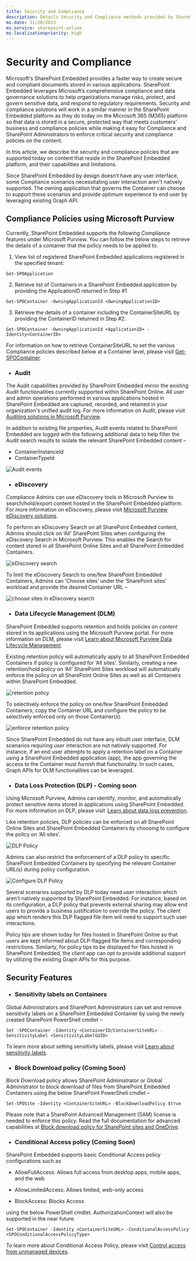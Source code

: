 ```yaml
---
title: Security and Compliance
description: Details Security and Compliance methods provided by SharePoint Embedded
ms.date: 11/28/2023
ms.service: sharepoint-online
ms.localizationpriority: high
---
```


# Security and Compliance


Microsoft's SharePoint Embedded provides a faster way to create secure and compliant documents stored in various applications. SharePoint Embedded leverages Microsoft’s comprehensive compliance and data governance solutions to help organizations manage risks, protect, and govern sensitive data, and respond to regulatory requirements. Security and compliance solutions will work in a similar manner in the SharePoint Embedded platform as they do today on the Microsoft 365 (M365) platform so that data is stored in a secure, protected way that meets customers’ business and compliance policies while making it easy for Compliance and SharePoint Administrators to enforce critical security and compliance policies on the content.  

In this article, we describe the security and compliance policies that are supported today on content that reside in the SharePoint Embedded platform, and their capabilities and limitations.

Since SharePoint Embedded by design doesn’t have any user interface, some Compliance scenarios necessitating user interaction aren't natively supported. The owning application that governs the Container can choose to support these scenarios and provide optimum experience to end user by leveraging existing Graph API.

##  Compliance Policies using Microsoft Purview

Currently, SharePoint Embedded supports the following Compliance features under Microsoft Purview.  You can follow the below steps to retrieve the details of a container that the policy needs to be applied to.

1. View list of registered SharePoint Embedded applications registered in the specified tenant:
```
Get-SPOApplication
```
2. Retrieve list of Containers in a SharePoint Embedded application by providing the ApplicationID returned in Step #1
```
Get-SPOContainer -OwningApplicationId <OwningApplicationID>
```
3. Retrieve the details of a container including the ContainerSiteURL by providing the ContainerID returned in Step #2.
```
Get-SPOContainer -OwningApplicationId <ApplicationID> -Identity<ContainerID>
```
For information on how to retrieve ContainerSiteURL to set the various Compliance policies described below at a Container level, please visit [Get-SPOContainer](/powershell/module/sharepoint-online/get-spocontainer).


* ### Audit
The Audit capabilities provided by SharePoint Embedded mirror the existing Audit functionalities currently supported within SharePoint Online. All user and admin operations performed in various applications hosted in SharePoint Embedded are captured, recorded, and retained in your organization's unified audit log. For more information on Audit, please visit [Auditing solutions in Microsoft Purview](https://learn.microsoft.com/purview/audit-solutions-overview).

In addition to existing file properties, Audit events related to SharePoint Embedded are logged with the following additional data to help filter the Audit search results to isolate the relevant SharePoint Embedded content – 
 * ContainerInstanceId
 * ContainerTypeId 

    
![Audit events](../images/sc1.png)


* ### eDiscovery

Compliance Admins can use eDiscovery tools in Microsoft Purview to search/hold/export content hosted in the SharePoint Embedded platform. For more information on eDiscovery, please visit [Microsoft Purview eDiscovery solutions](https://learn.microsoft.com/purview/ediscovery).

To perform an eDiscovery Search on all SharePoint Embedded content, Admins should click on ‘All’ SharePoint Sites when configuring the eDiscovery Search in Microsoft Purview. This enables the Search for content stored in all SharePoint Online Sites and all SharePoint Embedded Containers.


![eDiscovery search](../images/sc2.png)


To limit the eDiscovery Search to one/few SharePoint Embedded Containers, Admins can ‘Choose sites’ under the ‘SharePoint sites’ workload and provide the desired Container URL –

![choose sites in eDiscovery search](../images/sc3.png)

   
* ### Data Lifecycle Management (DLM) 

SharePoint Embedded supports retention and holds policies on content stored in its applications using the Microsoft Purview portal. For more information on DLM, please visit [Learn about Microsoft Purview Data Lifecycle Management](https://learn.microsoft.com/purview/data-lifecycle-management).

Existing retention policy will automatically apply to all SharePoint Embedded Containers if policy is configured for ‘All sites’. Similarly, creating a new retention/hold policy on ‘All’ SharePoint Sites workload will automatically enforce the policy on all SharePoint Online Sites as well as all Containers within SharePoint Embedded. 

![retention policy](../images/sc4.png)
    
To selectively enforce the policy on one/few SharePoint Embedded Containers, copy the Container URL and configure the policy to be selectively enforced only on those Container(s).

![enforce retention policy](../images/sc5.png)

Since SharePoint Embedded do not have any inbuilt user interface, DLM scenarios requiring user interaction are not natively supported. For instance, if an end user attempts to apply a retention label on a Container using a SharePoint Embedded application (app), the app governing the access to the Container must furnish that functionality. In such cases, Graph APIs for DLM functionalities can be leveraged.

* ### Data Loss Protection (DLP) - Coming soon

Using Microsoft Purview, Admins can identify, monitor, and automatically protect sensitive items stored in applications using SharePoint Embedded. For more information on DLP, please visit  [Learn about data loss prevention](https://learn.microsoft.com/purview/dlp-learn-about-dlp).

Like retention policies, DLP policies can be enforced on all SharePoint Online Sites and SharePoint Embedded Containers by choosing to configure the policy on ‘All sites’. 



![DLP Policy](../images/sc6.png)



Admins can also restrict the enforcement of a DLP policy to specific SharePoint Embedded Containers by specifying the relevant Container URL(s) during policy configuration. 



![Configure DLP Policy](../images/sc7.png)



Several scenarios supported by DLP today need user interaction which aren’t natively supported by SharePoint Embedded. For instance, based on its configuration, a DLP policy that prevents external sharing may allow end users to provide a business justification to override the policy. The client app which renders this DLP flagged file item will need to support such user interactions.

Policy tips are shown today for files hosted in SharePoint Online so that users are kept informed about DLP-flagged file items and corresponding restrictions. Similarly, for policy tips to be displayed for files hosted in SharePoint Embedded, the client app can opt to provide additional support by utilizing the existing Graph APIs for this purpose. 


## Security Features
* ### Sensitivity labels on Containers
Global Administrators and SharePoint Administrators can set and remove sensitivity labels on a SharePoint Embedded Container by using the newly created SharePoint PowerShell cmdlet –  


```
Set -SPOContainer -Identity <ContainerID/ContainerSiteURL> -SensitivityLabel <SensitivityLabelGUID>
```

To learn more about setting sensitivity labels, please visit [Learn about sensitivity labels](https://learn.microsoft.com/purview/sensitivity-labels).


* ### Block Download policy (Coming Soon)
Block Download policy allows SharePoint Administrator or Global Administrator to block download of files from SharePoint Embedded Containers using the below SharePoint PowerShell cmdlet –


```
Set-SPOSite -Identity <ContainerSiteURL> -BlockDownloadPolicy $true
```

Please note that a SharePoint Advanced Management (SAM) license is needed to enforce this policy. Read the full documentation for advanced capabilities at [Block download policy for SharePoint sites and OneDrive](https://learn.microsoft.com/sharepoint/block-download-from-sites).


* ### Conditional Access policy (Coming Soon)
SharePoint Embedded supports basic Conditional Access policy configurations such as

 * AllowFullAccess: Allows full access from desktop apps, mobile apps, and the web

 * AllowLimitedAccess: Allows limited, web-only access

 * BlockAccess: Blocks Access

using the below PowerShell cmdlet. AuthorizationContext will also be supported in the near future.
```
Set-SPOContainer -Identity <ContainerSiteURL> -ConditionalAccessPolicy <SPOConditionalAccessPolicyType>
```

To learn more about Conditional Access Policy, please visit [Control access from unmanaged devices](https://learn.microsoft.com/sharepoint/control-access-from-unmanaged-devices). 